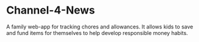 # Channel-4-News

A family web-app for tracking chores and allowances. It allows kids to save and fund items for themselves to help develop responsible money habits.
